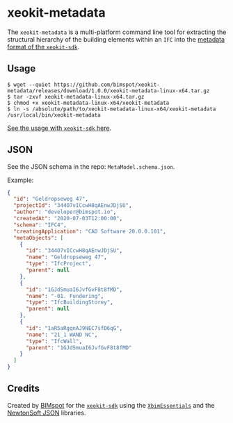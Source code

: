# xeokit-metadata

The `xeokit-metadata` is a multi-platform command line tool for extracting
the structural hierarchy of the building elements within an `IFC` into the
[metadata format of the `xeokit-sdk`][0].

## Usage

```
$ wget --quiet https://github.com/bimspot/xeokit-metadata/releases/download/1.0.0/xeokit-metadata-linux-x64.tar.gz
$ tar -zxvf xeokit-metadata-linux-x64.tar.gz
$ chmod +x xeokit-metadata-linux-x64/xeokit-metadata
$ ln -s /absolute/path/to/xeokit-metadata-linux-x64/xeokit-metadata /usr/local/bin/xeokit-metadata
```

[See the usage with `xeokit-sdk` here][0].

## JSON

See the JSON schema in the repo: `MetaModel.schema.json`.

Example:

```json
{
  "id": "Geldropseweg 47",
  "projectId": "344O7vICcwH8qAEnwJDjSU",
  "author": "developer@bimspot.io",
  "createdAt": "2020-07-03T12:00:00",
  "schema": "IFC4",
  "creatingApplication": "CAD Software 20.0.0.101",
  "metaObjects": [
    {
      "id": "344O7vICcwH8qAEnwJDjSU",
      "name": "Geldropseweg 47",
      "type": "IfcProject",
      "parent": null
    },
    {
      "id": "1GJdSmuaI6JvfGvF8t8fMD",
      "name": "-01. Fundering",
      "type": "IfcBuildingStorey",
      "parent": null
    },
    {
      "id": "1aR5aRgqnAJ9NEC7sfD6qG",
      "name": "21_1 WAND NC",
      "type": "IfcWall",
      "parent": "1GJdSmuaI6JvfGvF8t8fMD"
    }
  ]
}
```

## Credits

Created by [BIMspot][1] for the [`xeokit-sdk`][2] using the
[`XbimEssentials`][3] and the [NewtonSoft JSON][4] libraries.

[0]: https://github.com/xeokit/xeokit-sdk/wiki/Viewing-BIM-Models-Offline
[1]: https://bimspot.io
[2]: https://xeokit.io
[3]: https://github.com/xBimTeam/XbimEssentials
[4]: https://www.newtonsoft.com/json
